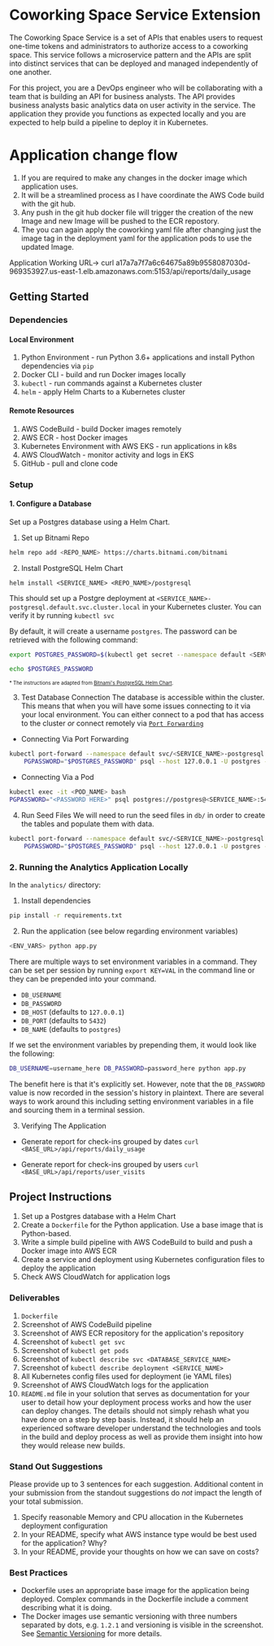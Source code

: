 # Coworking Space Service Extension
The Coworking Space Service is a set of APIs that enables users to request one-time tokens and administrators to authorize access to a coworking space. This service follows a microservice pattern and the APIs are split into distinct services that can be deployed and managed independently of one another.

For this project, you are a DevOps engineer who will be collaborating with a team that is building an API for business analysts. The API provides business analysts basic analytics data on user activity in the service. The application they provide you functions as expected locally and you are expected to help build a pipeline to deploy it in Kubernetes.

# Application change flow

1. If you are required to make any changes in the docker image which application uses.
2. It will be a streamlined process as I have coordinate the AWS Code build with the git hub.
3. Any push in the git hub docker file will trigger the creation of the new Image and new Image will be pushed to   the ECR repostory.
5. The you can again apply the coworking yaml file after changing just the image tag in the deployment yaml for the application pods to use the updated Image.

Application Working URL-> curl a17a7a7f7a6c64675a89b9558087030d-969353927.us-east-1.elb.amazonaws.com:5153/api/reports/daily_usage

## Getting Started

### Dependencies
#### Local Environment
1. Python Environment - run Python 3.6+ applications and install Python dependencies via `pip`
2. Docker CLI - build and run Docker images locally
3. `kubectl` - run commands against a Kubernetes cluster
4. `helm` - apply Helm Charts to a Kubernetes cluster

#### Remote Resources
1. AWS CodeBuild - build Docker images remotely
2. AWS ECR - host Docker images
3. Kubernetes Environment with AWS EKS - run applications in k8s
4. AWS CloudWatch - monitor activity and logs in EKS
5. GitHub - pull and clone code

### Setup
#### 1. Configure a Database
Set up a Postgres database using a Helm Chart.

1. Set up Bitnami Repo
```bash
helm repo add <REPO_NAME> https://charts.bitnami.com/bitnami
```

2. Install PostgreSQL Helm Chart
```
helm install <SERVICE_NAME> <REPO_NAME>/postgresql
```

This should set up a Postgre deployment at `<SERVICE_NAME>-postgresql.default.svc.cluster.local` in your Kubernetes cluster. You can verify it by running `kubectl svc`

By default, it will create a username `postgres`. The password can be retrieved with the following command:
```bash
export POSTGRES_PASSWORD=$(kubectl get secret --namespace default <SERVICE_NAME>-postgresql -o jsonpath="{.data.postgres-password}" | base64 -d)

echo $POSTGRES_PASSWORD
```

<sup><sub>* The instructions are adapted from [Bitnami's PostgreSQL Helm Chart](https://artifacthub.io/packages/helm/bitnami/postgresql).</sub></sup>

3. Test Database Connection
The database is accessible within the cluster. This means that when you will have some issues connecting to it via your local environment. You can either connect to a pod that has access to the cluster _or_ connect remotely via [`Port Forwarding`](https://kubernetes.io/docs/tasks/access-application-cluster/port-forward-access-application-cluster/)

* Connecting Via Port Forwarding
```bash
kubectl port-forward --namespace default svc/<SERVICE_NAME>-postgresql 5432:5432 &
    PGPASSWORD="$POSTGRES_PASSWORD" psql --host 127.0.0.1 -U postgres -d postgres -p 5432
```

* Connecting Via a Pod
```bash
kubectl exec -it <POD_NAME> bash
PGPASSWORD="<PASSWORD HERE>" psql postgres://postgres@<SERVICE_NAME>:5432/postgres -c <COMMAND_HERE>
```

4. Run Seed Files
We will need to run the seed files in `db/` in order to create the tables and populate them with data.

```bash
kubectl port-forward --namespace default svc/<SERVICE_NAME>-postgresql 5432:5432 &
    PGPASSWORD="$POSTGRES_PASSWORD" psql --host 127.0.0.1 -U postgres -d postgres -p 5432 < <FILE_NAME.sql>
```

### 2. Running the Analytics Application Locally
In the `analytics/` directory:

1. Install dependencies
```bash
pip install -r requirements.txt
```
2. Run the application (see below regarding environment variables)
```bash
<ENV_VARS> python app.py
```

There are multiple ways to set environment variables in a command. They can be set per session by running `export KEY=VAL` in the command line or they can be prepended into your command.

* `DB_USERNAME`
* `DB_PASSWORD`
* `DB_HOST` (defaults to `127.0.0.1`)
* `DB_PORT` (defaults to `5432`)
* `DB_NAME` (defaults to `postgres`)

If we set the environment variables by prepending them, it would look like the following:
```bash
DB_USERNAME=username_here DB_PASSWORD=password_here python app.py
```
The benefit here is that it's explicitly set. However, note that the `DB_PASSWORD` value is now recorded in the session's history in plaintext. There are several ways to work around this including setting environment variables in a file and sourcing them in a terminal session.

3. Verifying The Application
* Generate report for check-ins grouped by dates
`curl <BASE_URL>/api/reports/daily_usage`

* Generate report for check-ins grouped by users
`curl <BASE_URL>/api/reports/user_visits`

## Project Instructions
1. Set up a Postgres database with a Helm Chart
2. Create a `Dockerfile` for the Python application. Use a base image that is Python-based.
3. Write a simple build pipeline with AWS CodeBuild to build and push a Docker image into AWS ECR
4. Create a service and deployment using Kubernetes configuration files to deploy the application
5. Check AWS CloudWatch for application logs

### Deliverables
1. `Dockerfile`
2. Screenshot of AWS CodeBuild pipeline
3. Screenshot of AWS ECR repository for the application's repository
4. Screenshot of `kubectl get svc`
5. Screenshot of `kubectl get pods`
6. Screenshot of `kubectl describe svc <DATABASE_SERVICE_NAME>`
7. Screenshot of `kubectl describe deployment <SERVICE_NAME>`
8. All Kubernetes config files used for deployment (ie YAML files)
9. Screenshot of AWS CloudWatch logs for the application
10. `README.md` file in your solution that serves as documentation for your user to detail how your deployment process works and how the user can deploy changes. The details should not simply rehash what you have done on a step by step basis. Instead, it should help an experienced software developer understand the technologies and tools in the build and deploy process as well as provide them insight into how they would release new builds.


### Stand Out Suggestions
Please provide up to 3 sentences for each suggestion. Additional content in your submission from the standout suggestions do _not_ impact the length of your total submission.
1. Specify reasonable Memory and CPU allocation in the Kubernetes deployment configuration
2. In your README, specify what AWS instance type would be best used for the application? Why?
3. In your README, provide your thoughts on how we can save on costs?

### Best Practices
* Dockerfile uses an appropriate base image for the application being deployed. Complex commands in the Dockerfile include a comment describing what it is doing.
* The Docker images use semantic versioning with three numbers separated by dots, e.g. `1.2.1` and  versioning is visible in the  screenshot. See [Semantic Versioning](https://semver.org/) for more details.